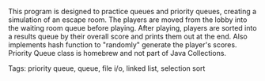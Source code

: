 This program is designed to practice queues and priority queues, creating a simulation of an escape room.
The players are moved from the lobby into the waiting room queue before playing. After playing, players are sorted
into a results queue by their overall score and prints them out at the end. Also implements hash function to 
"randomly" generate the player's scores. Priority Queue class is homebrew and not part of Java Collections.

Tags: priority queue, queue, file i/o, linked list, selection sort